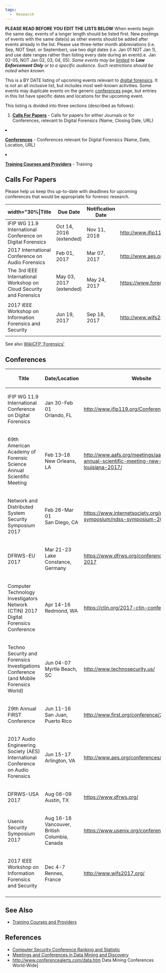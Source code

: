 ```yaml
---
tags:
  -  Research 
---
```

<b>PLEASE READ BEFORE YOU EDIT THE LISTS BELOW</b>
When events begin the same day, events of a longer length should be
listed first. New postings of events with the same date(s) as other
events should be added after events already in the list. Please use
three-letter month abbreviations (i.e. Sep, NOT Sept. or September), use
two digit dates (i.e. Jan 01 NOT Jan 1), and use date ranges rather than
listing every date during an event(i.e. Jan 02-05, NOT Jan 02, 03, 04,
05).
<i>Some events may be <u>limited</u> to <b>Law Enforcement Only</b> or
to a specific audience. Such restrictions should be noted when
known.</i>

This is a BY DATE listing of upcoming events relevant to [digital
forensics](digital_forensics.md). It is not an all inclusive
list, but includes most well-known activities. Some events may duplicate
events on the generic [conferences](conferences.md) page, but
entries in this list have specific dates and locations for the upcoming
event.

This listing is divided into three sections (described as follows):

1.  <b><u>[Calls For
    Papers](upcoming_events#calls_for_papers.md)</u></b> - Calls
    for papers for either Journals or for Conferences, relevant to
    Digital Forensics (Name, Closing Date, URL)



<li>

<b><u>[Conferences](upcoming_events#conferences.md)</u></b> -
Conferences relevant for Digital Forensics (Name, Date, Location, URL)

</li>



<li>

<b><u>[Training Courses and
Providers](training_courses_and_providers.md)</u></b> - Training

</li>



</ol>

## Calls For Papers

Please help us keep this up-to-date with deadlines for upcoming
conferences that would be appropriate for forensic research.

| width="30%\|Title                                                   | Due Date                | Notification Date | Website                                                                                         |
|---------------------------------------------------------------------|-------------------------|-------------------|-------------------------------------------------------------------------------------------------|
| IFIP WG 11.9 International Conference on Digital Forensics          | Oct 14, 2016 (extended) | Nov 11, 2016      | <http://www.ifip119.org/Conferences/WG11-9-CFP-2017.pdf>                                        |
| 2017 International Conference on Audio Forensics                    | Feb 01, 2017            | Mar 07, 2017      | <http://www.aes.org/conferences/2017/forensics/downloads/2017forensicsCallForContributions.pdf> |
| The 3rd IEEE International Workshop on Cloud Security and Forensics | May 03, 2017 (extended) | May 24, 2017      | <https://www.forensicsandsecurity.com/workshop.php>                                             |
|                                                                     |                         |                   |                                                                                                 |
| 2017 IEEE Workshop on Information Forensics and Security            | Jun 19, 2017            | Sep 18, 2017      | <http://www.wifs2017.org/>                                                                      |
|                                                                     |                         |                   |                                                                                                 |

See also [WikiCFP
'Forensics'](http://www.wikicfp.com/cfp/servlet/tool.search?q=forensics)

## Conferences

<table>
<colgroup>
<col style="width: 40%" />
<col style="width: 20%" />
<col style="width: 40%" />
</colgroup>
<thead>
<tr class="header">
<th><p>Title</p></th>
<th><p>Date/Location</p></th>
<th><p>Website</p></th>
</tr>
</thead>
<tbody>
<tr class="odd">
<td><p>IFIP WG 11.9 International Conference on Digital
Forensics</p></td>
<td><p>Jan 30-Feb 01<br />
Orlando, FL</p></td>
<td><p><a
href="http://www.ifip119.org/Conferences/">http://www.ifip119.org/Conferences/</a></p></td>
</tr>
<tr class="even">
<td><p>69th American Academy of Forensic Science Annual Scientific
Meeting</p></td>
<td><p>Feb 13–18<br />
New Orleans, LA</p></td>
<td><p><a
href="http://www.aafs.org/meetings/aafs-69th-annual-scientific-meeting-new-orleans-louisiana-2017/">http://www.aafs.org/meetings/aafs-69th-annual-scientific-meeting-new-orleans-louisiana-2017/</a></p></td>
</tr>
<tr class="odd">
<td><p>Network and Distributed System Security Symposium 2017</p></td>
<td><p>Feb 26-Mar 01<br />
San Diego, CA</p></td>
<td><p><a
href="https://www.internetsociety.org/events/ndss-symposium/ndss-symposium-2017">https://www.internetsociety.org/events/ndss-symposium/ndss-symposium-2017</a></p></td>
</tr>
<tr class="even">
<td><p>DFRWS-EU 2017</p></td>
<td><p>Mar 21-23<br />
Lake Constance, Germany</p></td>
<td><p><a
href="https://www.dfrws.org/conferences/dfrws-eu-2017">https://www.dfrws.org/conferences/dfrws-eu-2017</a></p></td>
</tr>
<tr class="odd">
<td><p>Computer Technology Investigators Network (CTIN) 2017 Digital
Forensics Conference</p></td>
<td><p>Apr 14-16<br />
Redmond, WA</p></td>
<td><p><a
href="https://ctin.org/2017-ctin-conference/">https://ctin.org/2017-ctin-conference/</a></p></td>
</tr>
<tr class="even">
<td><p>Techno Security and Forensics Investigations Conference (and
Mobile Forensics World)</p></td>
<td><p>Jun 04-07<br />
Myrtle Beach, SC</p></td>
<td><p><a
href="http://www.technosecurity.us/">http://www.technosecurity.us/</a></p></td>
</tr>
<tr class="odd">
<td><p>29th Annual FIRST Conference</p></td>
<td><p>Jun 11-16<br />
San Juan, Puerto Rico</p></td>
<td><p><a
href="http://www.first.org/conference/2017">http://www.first.org/conference/2017</a></p></td>
</tr>
<tr class="even">
<td><p>2017 Audio Engineering Society (AES) International Conference on
Audio Forensics</p></td>
<td><p>Jun 15-17<br />
Arlington, VA</p></td>
<td><p><a
href="http://www.aes.org/conferences/2017/forensics/">http://www.aes.org/conferences/2017/forensics/</a></p></td>
</tr>
<tr class="odd">
<td><p>DFRWS-USA 2017</p></td>
<td><p>Aug 06-09<br />
Austin, TX</p></td>
<td><p><a
href="https://www.dfrws.org/">https://www.dfrws.org/</a></p></td>
</tr>
<tr class="even">
<td><p>Usenix Security Symposium 2017</p></td>
<td><p>Aug 16-18<br />
Vancouver, British Columbia, Canada</p></td>
<td><p><a
href="https://www.usenix.org/conferences">https://www.usenix.org/conferences</a></p></td>
</tr>
<tr class="odd">
<td><p>2017 IEEE Workshop on Information Forensics and Security</p></td>
<td><p>Dec 4-7<br />
Rennes, France</p></td>
<td><p><a
href="http://www.wifs2017.org/">http://www.wifs2017.org/</a></p></td>
</tr>
<tr class="even">
<td></td>
<td></td>
<td></td>
</tr>
</tbody>
</table>

## See Also

- [Training Courses and
  Providers](training_courses_and_providers.md)

## References

- [Computer Security Conference Ranking and
  Statistic](http://faculty.cs.tamu.edu/guofei/sec_conf_stat.htm)
- [Meetings and Conferences in Data Mining and
  Discovery](http://www.kdnuggets.com/meetings/)
- <http://www.conferencealerts.com/data.htm> Data Mining Conferences
  World-Wide\]